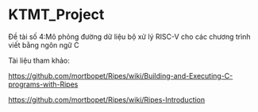 # KTMT_Project
Đề tài số 4:Mô phỏng đường dữ liệu bộ xử lý RISC-V cho các chương trình viết bằng ngôn ngữ C

Tài liệu tham khảo:

https://github.com/mortbopet/Ripes/wiki/Building-and-Executing-C-programs-with-Ripes

https://github.com/mortbopet/Ripes/wiki/Ripes-Introduction
